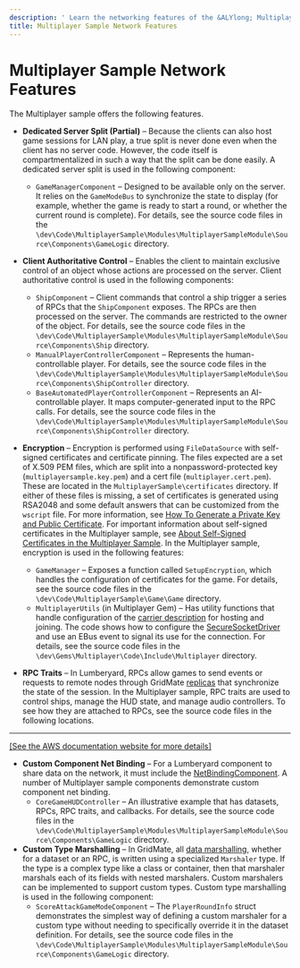 ```yaml
---
description: ' Learn the networking features of the &ALYlong; Multiplayer sample game. '
title: Multiplayer Sample Network Features
---
```

# Multiplayer Sample Network Features<a name="sample-project-multiplayer-enhanced-network-features"></a>

The Multiplayer sample offers the following features\.
+ **Dedicated Server Split \(Partial\)** – Because the clients can also host game sessions for LAN play, a true split is never done even when the client has no server code\. However, the code itself is compartmentalized in such a way that the split can be done easily\. A dedicated server split is used in the following component:
  + `GameManagerComponent` – Designed to be available only on the server\. It relies on the `GameModeBus` to synchronize the state to display \(for example, whether the game is ready to start a round, or whether the current round is complete\)\. For details, see the source code files in the `\dev\Code\MultiplayerSample\Modules\MultiplayerSampleModule\Source\Components\GameLogic` directory\.
+ **Client Authoritative Control** – Enables the client to maintain exclusive control of an object whose actions are processed on the server\. Client authoritative control is used in the following components:

   
  + `ShipComponent` – Client commands that control a ship trigger a series of RPCs that the `ShipComponent` exposes\. The RPCs are then processed on the server\. The commands are restricted to the owner of the object\. For details, see the source code files in the `\dev\Code\MultiplayerSample\Modules\MultiplayerSampleModule\Source\Components\Ship` directory\.
  + `ManualPlayerControllerComponent` – Represents the human\-controllable player\. For details, see the source code files in the `\dev\Code\MultiplayerSample\Modules\MultiplayerSampleModule\Source\Components\ShipController` directory\.
  + `BaseAutomatedPlayerControllerComponent` – Represents an AI\-controllable player\. It maps computer\-generated input to the RPC calls\. For details, see the source code files in the `\dev\Code\MultiplayerSample\Modules\MultiplayerSampleModule\Source\Components\ShipController` directory\.
+ **Encryption** – Encryption is performed using `FileDataSource` with self\-signed certificates and certificate pinning\. The files expected are a set of X\.509 PEM files, which are split into a nonpassword\-protected key \(`multiplayersample.key.pem`\) and a cert file \(`multiplayer.cert.pem`\)\. These are located in the `MultiplayerSample\certificates` directory\. If either of these files is missing, a set of certificates is generated using RSA2048 and some default answers that can be customized from the `wscript` file\. For more information, see [How To Generate a Private Key and Public Certificate](network-encryption-enabling.md#network-encryption-enabling-generate-key-and-certificate)\. For important information about self\-signed certificates in the Multiplayer sample, see [About Self\-Signed Certificates in the Multiplayer Sample](sample-project-multiplayer-enhanced.md#sample-project-multiplayer-enhanced-self-signed-certificates)\. In the Multiplayer sample, encryption is used in the following features:
  + `GameManager` – Exposes a function called `SetupEncryption`, which handles the configuration of certificates for the game\. For details, see the source code files in the `\dev\Code\MultiplayerSample\Game\Game` directory\.
  + `MultiplayerUtils` \(in Multiplayer Gem\) – Has utility functions that handle configuration of the [carrier description](network-carrier.md#network-carrier-carrierdesc) for hosting and joining\. The code shows how to configure the [SecureSocketDriver](network-encryption-enabling.md#network-encryption-enabling-securesocketdesc) and use an EBus event to signal its use for the connection\. For details, see the source code files in the `\dev\Gems\Multiplayer\Code\Include\Multiplayer` directory\.
+ **RPC Traits** – In Lumberyard, RPCs allow games to send events or requests to remote nodes through GridMate [replicas](network-replicas.md) that synchronize the state of the session\. In the Multiplayer sample, RPC traits are used to control ships, manage the HUD state, and manage audio controllers\. To see how they are attached to RPCs, see the source code files in the following locations\.  
****    
[\[See the AWS documentation website for more details\]](http://docs.aws.amazon.com/lumberyard/latest/userguide/sample-project-multiplayer-enhanced-network-features.html)
+ **Custom Component Net Binding** – For a Lumberyard component to share data on the network, it must include the [NetBindingComponent](network-replicas-binding.md)\. A number of Multiplayer sample components demonstrate custom component net binding\.
  + `CoreGameHUDController` – An illustrative example that has datasets, RPCs, RPC traits, and callbacks\. For details, see the source code files in the `\dev\Code\MultiplayerSample\Modules\MultiplayerSampleModule\Source\Components\GameLogic` directory\.
+ **Custom Type Marshalling** – In GridMate, all [data marshalling](network-marshalling.md), whether for a dataset or an RPC, is written using a specialized `Marshaler` type\. If the type is a complex type like a class or container, then that marshaler marshals each of its fields with nested marshalers\. Custom marshalers can be implemented to support custom types\. Custom type marshalling is used in the following component:
  + `ScoreAttackGameModeComponent` – The `PlayerRoundInfo` struct demonstrates the simplest way of defining a custom marshaler for a custom type without needing to specifically override it in the dataset definition\. For details, see the source code files in the `\dev\Code\MultiplayerSample\Modules\MultiplayerSampleModule\Source\Components\GameLogic` directory\.
